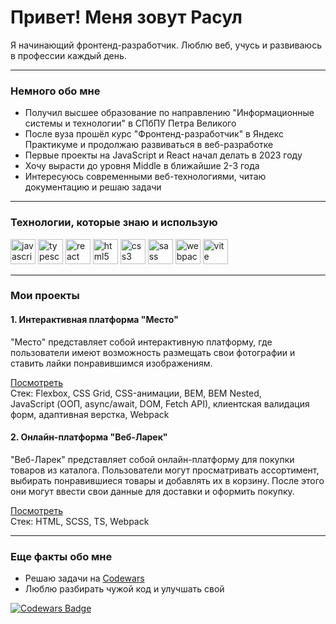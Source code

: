 <div id="header">
  <h1>Привет! Меня зовут Расул</h1>
  <p>Я начинающий фронтенд-разработчик. Люблю веб, учусь и развиваюсь в профессии каждый день.</p>
</div>

---

### Немного обо мне

- Получил высшее образование по направлению "Информационные системы и технологии" в СПбПУ Петра Великого
- После вуза прошёл курс "Фронтенд-разработчик" в Яндекс Практикуме и продолжаю развиваться в веб-разработке
- Первые проекты на JavaScript и React начал делать в 2023 году
- Хочу вырасти до уровня Middle в ближайшие 2-3 года
- Интересуюсь современными веб-технологиями, читаю документацию и решаю задачи

---

### Технологии, которые знаю и использую

<div>
  <img src="https://cdn.jsdelivr.net/gh/devicons/devicon@latest/icons/javascript/javascript-plain.svg" width="40" height="40" alt="javascript"/>
  <img src="https://cdn.jsdelivr.net/gh/devicons/devicon@latest/icons/typescript/typescript-plain.svg" width="40" height="40" alt="typescript"/>
  <img src="https://cdn.jsdelivr.net/gh/devicons/devicon@latest/icons/react/react-original-wordmark.svg" width="40" height="40" alt="react"/>
  <img src="https://cdn.jsdelivr.net/gh/devicons/devicon@latest/icons/html5/html5-plain.svg" width="40" height="40" alt="html5"/>
  <img src="https://cdn.jsdelivr.net/gh/devicons/devicon@latest/icons/css3/css3-plain.svg" width="40" height="40" alt="css3"/>
  <img src="https://cdn.jsdelivr.net/gh/devicons/devicon@latest/icons/sass/sass-original.svg" width="40" height="40" alt="sass"/>
  <img src="https://cdn.jsdelivr.net/gh/devicons/devicon@latest/icons/webpack/webpack-plain.svg" width="40" height="40" alt="webpack"/>
  <img src="https://cdn.jsdelivr.net/gh/devicons/devicon@latest/icons/vitejs/vitejs-plain.svg" width="40" height="40" alt="vite"/>
</div>

---

### Мои проекты

#### 1. Интерактивная платформа "Место"

"Место" представляет собой интерактивную платформу, где пользователи имеют возможность размещать свои фотографии и ставить лайки понравившимся изображениям.

[Посмотреть](https://lordmontroz.github.io/mesto-project-ff/)  
Стек: Flexbox, CSS Grid, CSS-анимации, BEM, BEM Nested, <br> JavaScript (ООП, async/await, DOM, Fetch API), клиентская валидация форм, адаптивная верстка, Webpack

#### 2. Онлайн-платформа "Веб-Ларек"
"Веб-Ларек" представляет собой онлайн-платформу для покупки товаров из каталога. Пользователи могут просматривать ассортимент, выбирать понравившиеся товары и добавлять их в корзину.
После этого они могут ввести свои данные для доставки и оформить покупку.

[Посмотреть](https://lordmontroz.github.io/web-larek-frontend/)  
Стек: HTML, SCSS, TS, Webpack

---

### Еще факты обо мне

- Решаю задачи на [Codewars](https://www.codewars.com/users/LordMontroz)
- Люблю разбирать чужой код и улучшать свой

[![Codewars Badge](https://www.codewars.com/users/LordMontroz/badges/small)](https://www.codewars.com/users/LordMontroz)
